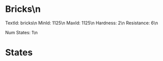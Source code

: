 # Bricks\n
TextId: bricks\n
MinId: 1125\n
MaxId: 1125\n
Hardness: 2\n
Resistance: 6\n

Num States: 1\n
# States
```

```